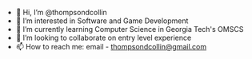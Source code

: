 - 👋 Hi, I’m @thompsondcollin
- 👀 I’m interested in Software and Game Development
- 🌱 I’m currently learning Computer Science in Georgia Tech's OMSCS
- 💞️ I’m looking to collaborate on entry level experience
- 📫 How to reach me: email - thompsondcollin@gmail.com

<!---
thompsondcollin/thompsondcollin is a ✨ special ✨ repository because its `README.md` (this file) appears on your GitHub profile.
You can click the Preview link to take a look at your changes.
--->
